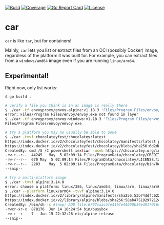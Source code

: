 [![Build](https://github.com/tetratelabs/car/workflows/build/badge.svg)](https://github.com/tetratelabs/car)
[![Coverage](https://codecov.io/gh/tetratelabs/car/branch/master/graph/badge.svg)](https://codecov.io/gh/tetratelabs/car)
[![Go Report Card](https://goreportcard.com/badge/github.com/tetratelabs/car)](https://goreportcard.com/report/github.com/tetratelabs/car)
[![License](https://img.shields.io/badge/license-Apache%202.0-blue.svg)](LICENSE)

# car

`car` is like `tar`, but for containers!

Mainly, `car` lets you list or extract files from an OCI (possibly Docker) image, regardless of the platform it was
built for. For example, you can extract files from a `windows/amd64` image even if you are running `linux/arm64`.

## Experimental!

Right now, only list works:

```bash
$ go build .

# verify a file you think is in an image is really there
$ ./car -tf envoyproxy/envoy-alpine:v1.18.3 'Files/Program Files/envoy/envoy.exe'
error: Files/Program Files/envoy/envoy.exe not found in layer
$ ./car -tf envoyproxy/envoy-windows:v1.18.3 'Files/Program Files/envoy/envoy.exe'
Files/Program Files/envoy/envoy.exe

# try a platform you may no usually be able to poke
$ ./car -tvvf chocolateyfest/chocolatey:latest
https://index.docker.io/v2/chocolateyfest/chocolatey/manifests/latest platform=windows/amd64 totalLayerSize: 24102006
https://index.docker.io/v2/chocolateyfest/chocolatey/blobs/sha256:6d2d8da2960b0044c22730be087e6d7b197ab215d78f9090a3dff8cb7c40c241 size=24102006
CreatedBy: cmd /S /C powershell iex(iwr -useb https://chocolatey.org/install.ps1)
-rw-r--r--	44245	May  5 02:09:14	Files/ProgramData/chocolatey/CREDITS.txt
-rw-r--r--	670	May  5 02:09:14	Files/ProgramData/chocolatey/LICENSE.txt
-rw-r--r--	2283	May  5 02:09:14	Files/ProgramData/chocolatey/bin/RefreshEnv.cmd
--snip--

# try a multi-platform image
$ ./car -tvvf alpine:3.14.0
error: choose a platform: linux/386, linux/amd64, linux/arm, linux/arm64, linux/ppc64le, linux/s390x
$ ./car --platform linux/arm64 -tvvf alpine:3.14.0
https://index.docker.io/v2/library/alpine/manifests/sha256:53b74ddfc6225e3c8cc84d7985d0f34666e4e8b0b6892a9b2ad1f7516bc21b54 platform=linux/arm64 totalLayerSize: 2709626
https://index.docker.io/v2/library/alpine/blobs/sha256:58ab47519297212468320b23b8100fc1b2b96e8d342040806ae509a778a0a07a size=2709626
CreatedBy: /bin/sh -c #(nop) ADD file:6797caacbfe41bfe44000b39ed017016c6fcc492b3d6557cdaba88536df6c876 in / 
-rwxr-xr-x	878176	Jun 14 18:24:54	bin/busybox
-rw-r--r--	7	Jun 15 22:32:26	etc/alpine-release
--snip--
```
